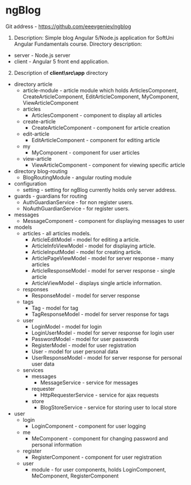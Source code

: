 # ngBlog
Git address - https://github.com/eeevgeniev/ngblog

1. Description: Simple blog Angular 5/Node.js application for SoftUni Angular Fundamentals course.
Directory description:
    
* server - Node.js server
* client - Angular 5 front end application.

2. Description of __client\src\app__ directory
* directory article
    * article-module - article module which holds ArticlesComponent,
CreateArticleComponent, EditArticleComponent, MyComponent, ViewArticleComponent
    * articles
        * ArticlesComponent - component to display all articles
    * create-article
        * CreateArticleComponent - component for article creation
    * edit-article
        * EditArticleComponent - component for editing article
    * my
        * MyComponent - component for user articles
    * view-article
        * ViewArticleComponent - component for viewing specific article
* directory blog-routing
    * BlogRoutingModule - angular routing module
* configuration
    * setting - setting for ngBlog currently holds only server address.
* guards - guardians for routing
    * AuthGuardianService - for non register users.
    * NoAuthGuardianService - for register users.
* messages
    * MessageComponent - component for displaying messages to user
* models
    * articles - all articles models.
        * ArticleEditModel - model for editing a article.
        * ArticleInfoViewModel - model for displaying article.
        * ArticleInputModel - model for creating article.
        * ArticlePageViewModel - model for server response - many articles
        * ArticleResponseModel - model for server response - single article
        * ArticleViewModel - displays single article information.
    * responses
        * ResponseModel - model for server response
    * tags
        * Tag - model for tag
        * TagResponseModel - model for server response for tags
    * user
        * LoginModel - model for login
        * LoginUserModel - model for server response for login user 
        * PasswordModel - model for user passwords
        * RegisterModel - model for user registration
        * User - model for user personal data
        * UserResponseModel - model for server response for personal user data
    * services
        * messages 
            * MessageService - service for messages
        * requester
            * HttpRequesterService - service for ajax requests
        * store
            * BlogStoreService - service for storing user to local store
* user
    * login
        * LoginComponent - component for user logging
    * me
        * MeComponent - component for changing password and personal information
    * register
        * RegisterComponent - component for user registration
    * user
        * module - for user components, holds LoginComponent, MeComponent, RegisterComponent
    




